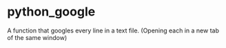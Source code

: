 # python_google

A function that googles every line in a text file. (Opening each in a new tab of the same window)
